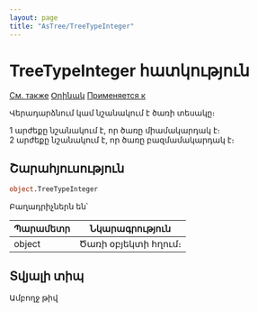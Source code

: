 ```yaml
---
layout: page
title: "AsTree/TreeTypeInteger"
---
```



# TreeTypeInteger հատկություն

[См. также](../Astree.html) [Օրինակ](../../Examples/E_AsTree.html) [Применяется к](../Astree.md)

Վերադարձնում կամ նշանակում է ծառի տեսակը։

1 արժեքը նշանակում է, որ ծառը միամակարդակ է։  
2 արժեքը նշանակում է, որ ծառը բազմամակարդակ է։

## Շարահյուսություն

``` vb
object.TreeTypeInteger
```

Բաղադրիչներն են՝ 


| Պարամետր | Նկարագրություն |
|--|--|
| object | Ծառի օբյեկտի հղում։ |


## Տվյալի տիպ

  Ամբողջ թիվ
